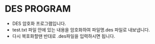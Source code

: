 # DES PROGRAM

- DES 암호화 프로그램입니다.
- test.txt 파일 안에 있는 내용을 암호화하여 파일명.des 파일로 내보냅니다.
- 다시 복호화할땐 반대로 .des파일을 입력하시면 됩니다.